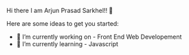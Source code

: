  Hi there I am Arjun Prasad Sarkhel!! 👋



Here are some ideas to get you started:

- 🔭 I’m currently working on - Front End Web Developement
- 🌱 I’m currently learning - Javascript


